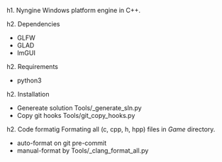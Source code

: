 h1. Nyngine
Windows platform engine in C++. 

h2. Dependencies
* GLFW
* GLAD
* ImGUI


h2. Requirements
* python3

h2. Installation
* Genereate solution Tools/_generate_sln.py
* Copy git hooks Tools/git_copy_hooks.py

h2. Code formatig
Formating all (c, cpp, h, hpp) files in _Game_ directory.

* auto-format on git pre-commit
* manual-format by Tools/_clang_format_all.py
